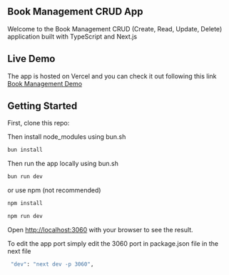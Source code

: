 ## Book Management CRUD App

Welcome to the Book Management CRUD (Create, Read, Update, Delete) application built with TypeScript and Next.js

## Live Demo

The app is hosted on Vercel and you can check it out following this link
[Book Management Demo](https://your-parts-crud.vercel.app/)

## Getting Started

First, clone this repo:

Then install node_modules using bun.sh

```bash
bun install
```

Then run the app locally using bun.sh

```bash
bun run dev
```

or use npm (not recommended)

```bash
npm install
```

```bash
npm run dev
```

Open [http://localhost:3060](http://localhost:3060) with your browser to see the result.

To edit the app port simply edit the 3060 port in package.json file in the next file

```bash
 "dev": "next dev -p 3060",
```
